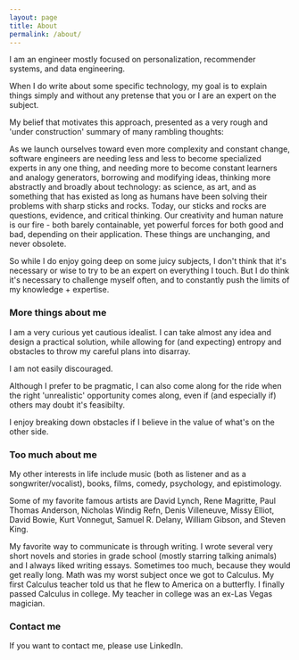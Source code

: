 ```yaml
---
layout: page
title: About
permalink: /about/
---
```


I am an engineer mostly focused on personalization, recommender systems, and data engineering.

When I do write about some specific technology, my goal is to explain things simply and without any pretense that you or I are an expert on the subject.  

My belief that motivates this approach, presented as a very rough and 'under construction' summary of many rambling thoughts: 

As we launch ourselves toward even more complexity and constant change, software engineers are needing less and less to become specialized experts in any one thing, and needing more to become constant learners and analogy generators, borrowing and modifying ideas, thinking more abstractly and broadly about technology: as science, as art, and as something that has existed as long as humans have been solving their problems with sharp sticks and rocks.  Today, our sticks and rocks are questions, evidence, and critical thinking.  Our creativity and human nature is our fire - both barely containable, yet powerful forces for both good and bad, depending on their application.  These things are unchanging, and never obsolete.

So while I do enjoy going deep on some juicy subjects, I don't think that it's necessary or wise to try to be an expert on everything I touch.  But I do think it's necessary to challenge myself often, and to constantly push the limits of my knowledge + expertise.

### More things about me

I am a very curious yet cautious idealist.  I can take almost any idea and design a practical solution, while allowing for (and expecting) entropy and obstacles to throw my careful plans into disarray.

I am not easily discouraged. 

Although I prefer to be pragmatic, I can also come along for the ride when the right 'unrealistic' opportunity comes along, even if (and especially if) others may doubt it's feasibilty.

I enjoy breaking down obstacles if I believe in the value of what's on the other side.

### Too much about me

My other interests in life include music (both as listener and as a songwriter/vocalist), books, films, comedy, psychology, and epistimology.

Some of my favorite famous artists are David Lynch, Rene Magritte, Paul Thomas Anderson, Nicholas Windig Refn, Denis Villeneuve, Missy Elliot, David Bowie, Kurt Vonnegut, Samuel R. Delany, William Gibson, and Steven King.

My favorite way to communicate is through writing.  I wrote several very short novels and stories in grade school (mostly starring talking animals) and I always liked writing essays.  Sometimes too much, because they would get really long.  Math was my worst subject once we got to Calculus.  My first Calculus teacher told us that he flew to America on a butterfly.  I finally passed Calculus in college.  My teacher in college was an ex-Las Vegas magician.

### Contact me

If you want to contact me, please use LinkedIn.